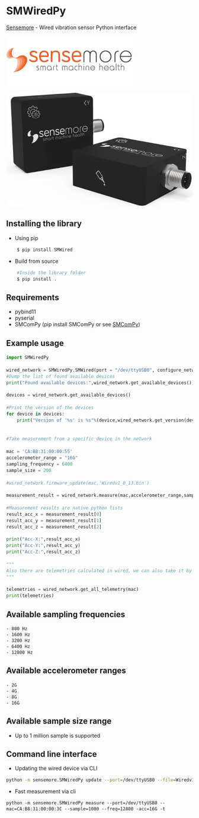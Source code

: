 # SMWiredPy
[Sensemore](https://sensemore.io) - Wired vibration sensor Python interface 

![sm](https://github.com/sensemore/SMWiredPy/blob/master/img/sm.png?raw=true)


![Wired](https://github.com/sensemore/SMWiredPy/blob/master/img/wired.jpg?raw=true)


## Installing the library

- Using pip
```bash
	$ pip install SMWired
```
- Build from source

```bash
	#Inside the library folder
	$ pip install .
```
## Requirements
- pybind11
- pyserial
- SMComPy (pip install SMComPy or see [SMComPy](https://github.com/sensemore/SMCom))

## Example usage

``` python
import SMWiredPy

wired_network = SMWiredPy.SMWired(port = "/dev/ttyUSB0", configure_network='auto', max_device_number=2)
#Dump the list of found available devices
print("Found available devices:",wired_network.get_available_devices())

devices = wired_network.get_available_devices()

#Print the version of the devices
for device in devices:
	print("Version of '%s' is %s"%(device,wired_network.get_version(device)))


#Take measurement from a specific device in the network

mac = 'CA:B8:31:00:00:55'
accelerometer_range = "16G"
sampling_frequency = 6400
sample_size = 200

#wired_network.firmware_update(mac,'Wiredv1_0_13.bin')

measurement_result = wired_network.measure(mac,accelerometer_range,sampling_frequency,sample_size)

#Measurement results are native python lists
result_acc_x = measurement_result[0]
result_acc_y = measurement_result[1]
result_acc_z = measurement_result[2]

print("Acc-X:",result_acc_x)
print("Acc-Y:",result_acc_y)
print("Acc-Z:",result_acc_z)

"""
Also there are telemetries calculated in wired, we can also take it by calling get_all_telemetry
"""

telemetries = wired_network.get_all_telemetry(mac)
print(telemetries)
```

## Available sampling frequencies

```
- 800 Hz
- 1600 Hz
- 3200 Hz
- 6400 Hz
- 12800 Hz
```

## Available accelerometer ranges

```
- 2G
- 4G
- 8G
- 16G
```

## Available sample size range

- Up to 1 million sample is supported

## Command line interface


- Updating the wired device via CLI
```bash
python -m sensemore.SMWiredPy update --port=/dev/ttyUSB0 --file=Wiredv1_0_13.bin --mac=CA:B8:31:00:00:3C
```
- Fast measurement via cli
```
python -m sensemore.SMWiredPy measure --port=/dev/ttyUSB0 --mac=CA:B8:31:00:00:3C --sample=1000 --freq=12800 -acc=16G -t
```


